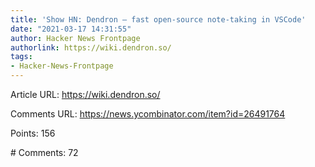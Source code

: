 ```yaml
---
title: 'Show HN: Dendron – fast open-source note-taking in VSCode'
date: "2021-03-17 14:31:55"
author: Hacker News Frontpage
authorlink: https://wiki.dendron.so/
tags:
- Hacker-News-Frontpage
---
```


<p>Article URL: <a href="https://wiki.dendron.so/">https://wiki.dendron.so/</a></p>
<p>Comments URL: <a href="https://news.ycombinator.com/item?id=26491764">https://news.ycombinator.com/item?id=26491764</a></p>
<p>Points: 156</p>
<p># Comments: 72</p>
